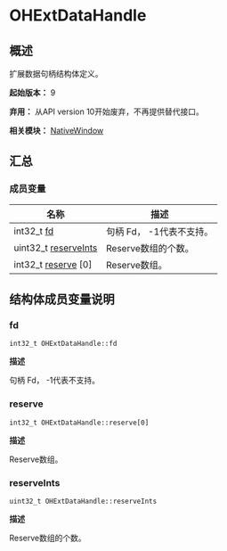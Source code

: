 # OHExtDataHandle


## 概述

扩展数据句柄结构体定义。

**起始版本：** 9

**弃用：** 从API version 10开始废弃，不再提供替代接口。

**相关模块：** [NativeWindow](_native_window.md)


## 汇总


### 成员变量

| 名称 | 描述 | 
| -------- | -------- |
| int32_t [fd](#fd) | 句柄 Fd， -1代表不支持。 | 
| uint32_t [reserveInts](#reserveints) | Reserve数组的个数。 | 
| int32_t [reserve](#reserve) [0] | Reserve数组。 | 


## 结构体成员变量说明


### fd

```
int32_t OHExtDataHandle::fd
```

**描述**

句柄 Fd， -1代表不支持。


### reserve

```
int32_t OHExtDataHandle::reserve[0]
```

**描述**

Reserve数组。


### reserveInts

```
uint32_t OHExtDataHandle::reserveInts
```

**描述**

Reserve数组的个数。
